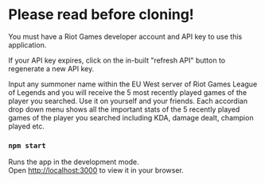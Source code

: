 # Please read before cloning!

You must have a Riot Games developer account and API key to use this application.

If your API key expires, click on the in-built "refresh API" button to regenerate a new API key. 

Input any summoner name within the EU West server of Riot Games League of Legends and you will receive the 5 most recently played games of the player you searched. Use it on yourself and your friends. Each accordian drop down menu shows all the important stats of the 5 recently played games of the player you searched including KDA, damage dealt, champion played etc.

### `npm start`

Runs the app in the development mode.\
Open [http://localhost:3000](http://localhost:3000) to view it in your browser.
